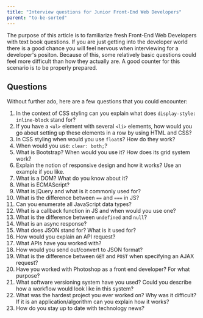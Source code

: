 ```yaml
---
title: "Interview questions for Junior Front-End Web Developers"
parent: "to-be-sorted"
---
```


The purpose of this article is to familiarize fresh Front-End Web Developers with text book questions. If you are just getting into the developer world there is a good chance you will feel nervous when interviewing for a developer's positon. Because of this, some relatively basic questions could feel more difficult than how they actually are. A good counter for this scenario is to be properly prepared.

## Questions

Without further ado, here are a few questions that you could encounter:

1.  In the context of CSS styling can you explain what does `display-style: inline-block` stand for?
2.  If you have a `<ul>` element with several `<li>` elements, how would you go about setting up these elements in a row by using HTML and CSS?
3.  In CSS styling when would you use `float`s? How do they work?
4.  When would you use: `clear: both;`?
5.  What is Bootstrap? When would you use it? How does its grid system work?
6.  Explain the notion of responsive design and how it works? Use an example if you like.
7.  What is a DOM? What do you know about it?
8.  What is ECMAScript?
9.  What is jQuery and what is it commonly used for?
10.  What is the difference between `==` and `===` in JS?
11.  Can you enumerate all JavaScript data types?
12.  What is a callback function in JS and when would you use one?
13.  What is the difference between `undefined` and `null`?
14.  What is an async response?
15.  What does JSON stand for? What is it used for?
16.  How would you explain an API request?
17.  What APIs have you worked with?
18.  How would you send out/convert to JSON format?
19.  What is the difference between `GET` and `POST` when specifying an AJAX request?
20.  Have you worked with Photoshop as a front end developer? For what purpose?
21.  What software versioning system have you used? Could you describe how a workflow would look like in this system?
22.  What was the hardest project you ever worked on? Why was it difficult? If it is an application/algorithm can you explain how it works?
23.  How do you stay up to date with technology news?
